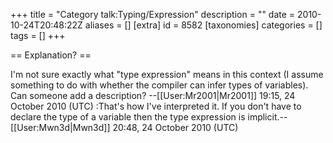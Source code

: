 +++
title = "Category talk:Typing/Expression"
description = ""
date = 2010-10-24T20:48:22Z
aliases = []
[extra]
id = 8582
[taxonomies]
categories = []
tags = []
+++

== Explanation? ==

I'm not sure exactly what "type expression" means in this context (I assume something to do with whether the compiler can infer types of variables). Can someone add a description? --[[User:Mr2001|Mr2001]] 19:15, 24 October 2010 (UTC)
:That's how I've interpreted it. If you don't have to declare the type of a variable then the type expression is implicit.--[[User:Mwn3d|Mwn3d]] 20:48, 24 October 2010 (UTC)
